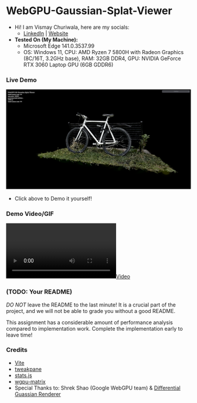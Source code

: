 # WebGPU-Gaussian-Splat-Viewer

* Hi! I am Vismay Churiwala, here are my socials:  
  * [LinkedIn](https://www.linkedin.com/in/vismay-churiwala-8b0073190/) | [Website](https://vismaychuriwala.com/)
* **Tested On (My Machine):** 
  * Microsoft Edge 141.0.3537.99
  * OS: Windows 11, CPU: AMD Ryzen 7 5800H with Radeon Graphics (8C/16T, 3.2GHz base), RAM: 32GB DDR4, GPU: NVIDIA GeForce RTX 3060 Laptop GPU (6GB GDDR6)

### Live Demo

[![](images/bicycle.png)](https://vismaychuriwala.github.io/WebGPU-Gaussian-Splat-Viewer/)
* Click above to Demo it yourself!

### Demo Video/GIF

[![](img/video.mp4)](TODO)

### (TODO: Your README)

*DO NOT* leave the README to the last minute! It is a crucial part of the
project, and we will not be able to grade you without a good README.

This assignment has a considerable amount of performance analysis compared
to implementation work. Complete the implementation early to leave time!

### Credits

- [Vite](https://vitejs.dev/)
- [tweakpane](https://tweakpane.github.io/docs//v3/monitor-bindings/)
- [stats.js](https://github.com/mrdoob/stats.js)
- [wgpu-matrix](https://github.com/greggman/wgpu-matrix)
- Special Thanks to: Shrek Shao (Google WebGPU team) & [Differential Guassian Renderer](https://github.com/graphdeco-inria/diff-gaussian-rasterization)
